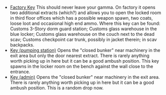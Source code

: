 - [Factory Key][01] This should never leave your gamma. On factory it opens two
  additional extracts (which?) and allows you to open the locked room in third
  floor offices which has a possible weapon spawn, two coats, loose loot and
  occasional high end ammo. Where this key can be found: Customs 3-Story dorm
  guard station; Customs glass warehouse in the blue locker; Customs glass
  warehouse on the couch next to the dead scav; Customs checkpoint car trunk,
  possibly in jacket therein; in scav backpacks.
- [Key (pumping station)][02] Opens the "closed bunker" near machinery in the
  exit area but only the door nearest extract. There is rarely anything worth
  picking up in here but it can be a good ambush position. This key spawns in
  the locker room on the bench against the wall close to the entrance. 
- [Key (admin)][03] Opens the "closed bunker" near machinery in the exit area.
  There is rarely anything worth picking up in here but it can be a good ambush
  position. This is a random drop now. 

[01]: https://escapefromtarkov.gamepedia.com/Factory_exit_key
[02]: #
[03]: #
